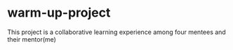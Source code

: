 # warm-up-project
This project is a collaborative learning experience among four mentees and their mentor(me)